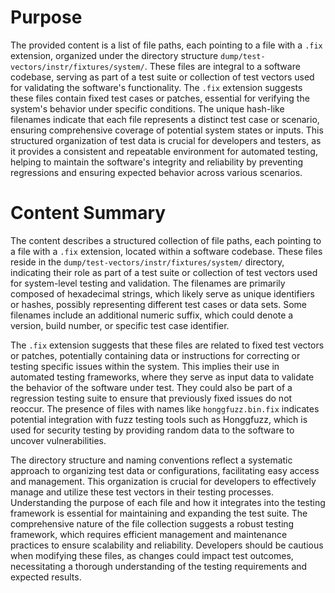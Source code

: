 # Purpose
The provided content is a list of file paths, each pointing to a file with a `.fix` extension, organized under the directory structure `dump/test-vectors/instr/fixtures/system/`. These files are integral to a software codebase, serving as part of a test suite or collection of test vectors used for validating the software's functionality. The `.fix` extension suggests these files contain fixed test cases or patches, essential for verifying the system's behavior under specific conditions. The unique hash-like filenames indicate that each file represents a distinct test case or scenario, ensuring comprehensive coverage of potential system states or inputs. This structured organization of test data is crucial for developers and testers, as it provides a consistent and repeatable environment for automated testing, helping to maintain the software's integrity and reliability by preventing regressions and ensuring expected behavior across various scenarios.
# Content Summary
The content describes a structured collection of file paths, each pointing to a file with a `.fix` extension, located within a software codebase. These files reside in the `dump/test-vectors/instr/fixtures/system/` directory, indicating their role as part of a test suite or collection of test vectors used for system-level testing and validation. The filenames are primarily composed of hexadecimal strings, which likely serve as unique identifiers or hashes, possibly representing different test cases or data sets. Some filenames include an additional numeric suffix, which could denote a version, build number, or specific test case identifier.

The `.fix` extension suggests that these files are related to fixed test vectors or patches, potentially containing data or instructions for correcting or testing specific issues within the system. This implies their use in automated testing frameworks, where they serve as input data to validate the behavior of the software under test. They could also be part of a regression testing suite to ensure that previously fixed issues do not reoccur. The presence of files with names like `honggfuzz.bin.fix` indicates potential integration with fuzz testing tools such as Honggfuzz, which is used for security testing by providing random data to the software to uncover vulnerabilities.

The directory structure and naming conventions reflect a systematic approach to organizing test data or configurations, facilitating easy access and management. This organization is crucial for developers to effectively manage and utilize these test vectors in their testing processes. Understanding the purpose of each file and how it integrates into the testing framework is essential for maintaining and expanding the test suite. The comprehensive nature of the file collection suggests a robust testing framework, which requires efficient management and maintenance practices to ensure scalability and reliability. Developers should be cautious when modifying these files, as changes could impact test outcomes, necessitating a thorough understanding of the testing requirements and expected results.
